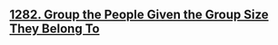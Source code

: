 ## [1282. Group the People Given the Group Size They Belong To](https://leetcode.com/problems/group-the-people-given-the-group-size-they-belong-to)

